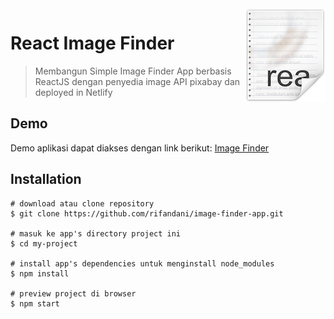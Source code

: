 <img src="icon.png" align="right" />

# React Image Finder

> Membangun Simple Image Finder App berbasis ReactJS dengan penyedia image API pixabay dan deployed in Netlify

## Demo

Demo aplikasi dapat diakses dengan link berikut: [Image Finder](https://react-image-finder-app.netlify.app/)

## Installation

```
# download atau clone repository
$ git clone https://github.com/rifandani/image-finder-app.git

# masuk ke app's directory project ini
$ cd my-project

# install app's dependencies untuk menginstall node_modules
$ npm install

# preview project di browser
$ npm start
```
